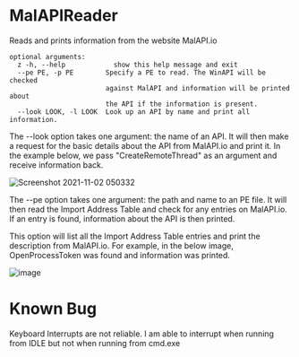 # MalAPIReader
Reads and prints information from the website MalAPI.io

``` 
optional arguments:
  z -h, --help            show this help message and exit
  --pe PE, -p PE        Specify a PE to read. The WinAPI will be checked
                        against MalAPI and information will be printed about
                        the API if the information is present.
  --look LOOK, -l LOOK  Look up an API by name and print all information.
```
  
  The --look option takes one argument: the name of an API. It will then make a request for the basic details about the API from MalAPI.io and print it. In the example below, we pass "CreateRemoteThread" as an argument and receive information back.
  
  ![Screenshot 2021-11-02 050332](https://user-images.githubusercontent.com/77356206/139817458-940378a8-d06a-433a-80f3-abfbfbd9400c.png)

  
  The --pe option takes one argument: the path and name to an PE file. It will then read the Import Address Table and check for any entries on MalAPI.io. If an entry is found, information about the API is then printed.
  
  This option will list all the Import Address Table entries and print the description from MalAPI.io. For example, in the below image, OpenProcessToken was found and information was printed.
  
  ![image](https://user-images.githubusercontent.com/77356206/139821165-75f5c780-f328-413b-9a4a-481bfeb3ce02.png)

  
# Known Bug
Keyboard Interrupts are not reliable. I am able to interrupt when running from IDLE but not when running from cmd.exe
